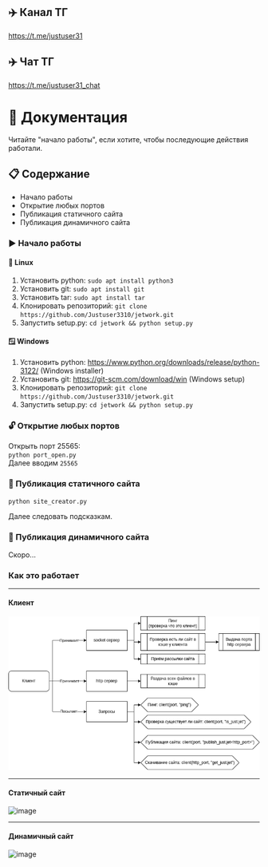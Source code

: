 ## ✈️ Канал ТГ
https://t.me/justuser31
## ✈️ Чат ТГ
https://t.me/justuser31_chat

# 📃 Документация
Читайте "начало работы", если хотите, чтобы последующие действия работали.

## 📋 Содержание
- Начало работы
- Открытие любых портов
- Публикация статичного сайта
- Публикация динамичного сайта


### ▶️ Начало работы

#### 🐧 Linux
1. Установить python: `sudo apt install python3`
2. Установить git: `sudo apt install git`
3. Установить tar: `sudo apt install tar`
4. Клонировать репозиторий: `git clone https://github.com/Justuser3310/jetwork.git`
5. Запустить setup.py: `cd jetwork && python setup.py`

#### 🪟 Windows
1. Установить python: https://www.python.org/downloads/release/python-3122/ (Windows installer)
2. Установить git: https://git-scm.com/download/win (Windows setup)
3. Клонировать репозиторий: `git clone https://github.com/Justuser3310/jetwork.git`
4. Запустить setup.py: `cd jetwork && python setup.py`

### 🔓 Открытие любых портов
Открыть порт 25565: \
`python port_open.py` \
Далее вводим `25565`

### 📎 Публикация статичного сайта
`python site_creator.py`

Далее следовать подсказкам.

### 📎 Публикация динамичного сайта

Скоро...

### Как это работает

***
#### Клиент

![image](https://github.com/Justuser3310/jetwork/blob/main/images/jetwork_client.png?raw=true)

***
#### Статичный сайт

![image](https://github.com/Justuser3310/jetwork/assets/53183489/9d197fea-7841-4e9d-a4af-82718b1edc61)

***
#### Динамичный сайт

![image](https://github.com/Justuser3310/jetwork/assets/53183489/a6a18486-f483-49f2-9051-c55f21271228)

